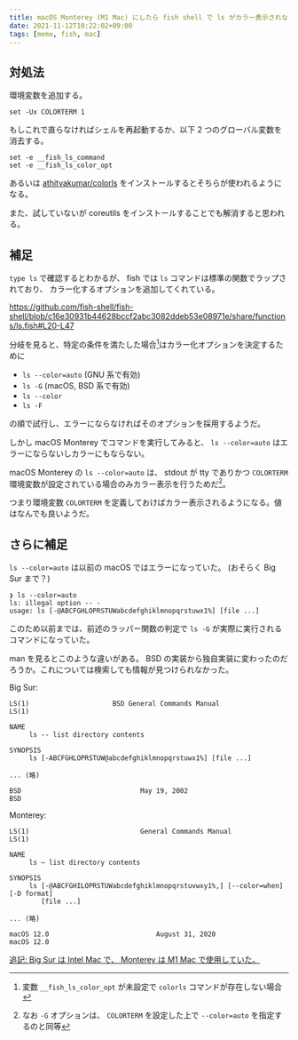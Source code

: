 ```yaml
---
title: macOS Monterey (M1 Mac) にしたら fish shell で ls がカラー表示されない
date: 2021-11-12T10:22:02+09:00
tags: [memo, fish, mac]
---
```


## 対処法

環境変数を追加する。

```fish
set -Ux COLORTERM 1
```

もしこれで直らなければシェルを再起動するか、以下 2 つのグローバル変数を消去する。

```fish
set -e __fish_ls_command
set -e __fish_ls_color_opt
```

あるいは [athityakumar/colorls](https://github.com/athityakumar/colorls) をインストールするとそちらが使われるようになる。

また、試していないが coreutils をインストールすることでも解消すると思われる。

## 補足

`type ls` で確認するとわかるが、 fish では `ls` コマンドは標準の関数でラップされており、
カラー化するオプションを追加してくれている。

https://github.com/fish-shell/fish-shell/blob/c16e30931b44628bccf2abc3082ddeb53e08971e/share/functions/ls.fish#L20-L47

分岐を見ると、特定の条件を満たした場合[^1]はカラー化オプションを決定するために

[^1]: 変数 `__fish_ls_color_opt` が未設定で `colorls` コマンドが存在しない場合

- `ls --color=auto` (GNU 系で有効)
- `ls -G` (macOS, BSD 系で有効)
- `ls --color`
- `ls -F`

の順で試行し、エラーにならなければそのオプションを採用するようだ。

しかし macOS Monterey でコマンドを実行してみると、 `ls --color=auto` はエラーにならないしカラーにもならない。

macOS Monterey の `ls --color=auto` は、 stdout が tty でありかつ `COLORTERM` 環境変数が設定されている場合のみカラー表示を行うためだ[^2]。

[^2]: なお `-G` オプションは、 `COLORTERM` を設定した上で `--color=auto` を指定するのと同等

つまり環境変数 `COLORTERM` を定義しておけばカラー表示されるようになる。値はなんでも良いようだ。

## さらに補足

`ls --color=auto` は以前の macOS ではエラーになっていた。 (おそらく Big Sur まで？)

```fish
❯ ls --color=auto
ls: illegal option -- -
usage: ls [-@ABCFGHLOPRSTUWabcdefghiklmnopqrstuwx1%] [file ...]
```

このため以前までは、前述のラッパー関数の判定で `ls -G` が実際に実行されるコマンドになっていた。

man を見るとこのような違いがある。 BSD の実装から独自実装に変わったのだろうか。これについては検索しても情報が見つけられなかった。

Big Sur:

```man
LS(1)                     BSD General Commands Manual                    LS(1)

NAME
     ls -- list directory contents

SYNOPSIS
     ls [-ABCFGHLOPRSTUW@abcdefghiklmnopqrstuwx1%] [file ...]

... (略)

BSD                              May 19, 2002                              BSD
```

Monterey:

```man
LS(1)                            General Commands Manual                            LS(1)

NAME
     ls – list directory contents

SYNOPSIS
     ls [-@ABCFGHILOPRSTUWabcdefghiklmnopqrstuvwxy1%,] [--color=when] [-D format]
        [file ...]

... (略)

macOS 12.0                           August 31, 2020                           macOS 12.0
```

<ins>追記: Big Sur は Intel Mac で、 Monterey は M1 Mac で使用していた。</ins>
